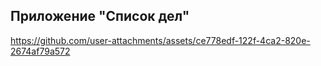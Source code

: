 ## Приложение "Список дел"

https://github.com/user-attachments/assets/ce778edf-122f-4ca2-820e-2674af79a572


